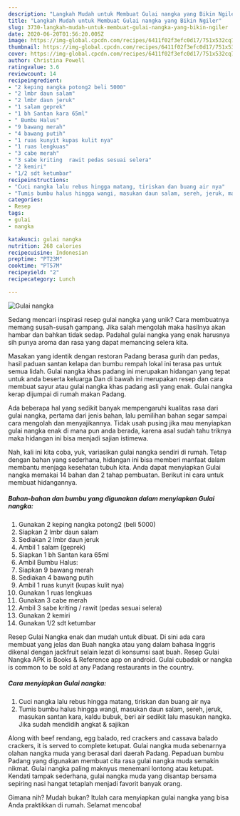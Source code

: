 ```yaml
---
description: "Langkah Mudah untuk Membuat Gulai nangka yang Bikin Ngiler"
title: "Langkah Mudah untuk Membuat Gulai nangka yang Bikin Ngiler"
slug: 3730-langkah-mudah-untuk-membuat-gulai-nangka-yang-bikin-ngiler
date: 2020-06-20T01:56:20.005Z
image: https://img-global.cpcdn.com/recipes/6411f02f3efc0d17/751x532cq70/gulai-nangka-foto-resep-utama.jpg
thumbnail: https://img-global.cpcdn.com/recipes/6411f02f3efc0d17/751x532cq70/gulai-nangka-foto-resep-utama.jpg
cover: https://img-global.cpcdn.com/recipes/6411f02f3efc0d17/751x532cq70/gulai-nangka-foto-resep-utama.jpg
author: Christina Powell
ratingvalue: 3.6
reviewcount: 14
recipeingredient:
- "2 keping nangka potong2 beli 5000"
- "2 lmbr daun salam"
- "2 lmbr daun jeruk"
- "1 salam geprek"
- "1 bh Santan kara 65ml"
- " Bumbu Halus"
- "9 bawang merah"
- "4 bawang putih"
- "1 ruas kunyit kupas kulit nya"
- "1 ruas lengkuas"
- "3 cabe merah"
- "3 sabe kriting  rawit pedas sesuai selera"
- "2 kemiri"
- "1/2 sdt ketumbar"
recipeinstructions:
- "Cuci nangka lalu rebus hingga matang, tiriskan dan buang air nya"
- "Tumis bumbu halus hingga wangi, masukan daun salam, sereh, jeruk, masukan santan kara, kaldu bubuk, beri air sedikit lalu masukan nangka. Jika sudah mendidih angkat &amp; sajikan"
categories:
- Resep
tags:
- gulai
- nangka

katakunci: gulai nangka 
nutrition: 268 calories
recipecuisine: Indonesian
preptime: "PT23M"
cooktime: "PT57M"
recipeyield: "2"
recipecategory: Lunch

---
```



![Gulai nangka](https://img-global.cpcdn.com/recipes/6411f02f3efc0d17/751x532cq70/gulai-nangka-foto-resep-utama.jpg)

Sedang mencari inspirasi resep gulai nangka yang unik? Cara membuatnya memang susah-susah gampang. Jika salah mengolah maka hasilnya akan hambar dan bahkan tidak sedap. Padahal gulai nangka yang enak harusnya sih punya aroma dan rasa yang dapat memancing selera kita.

Masakan yang identik dengan restoran Padang berasa gurih dan pedas, hasil paduan santan kelapa dan bumbu rempah lokal ini terasa pas untuk semua lidah. Gulai nangka khas padang ini merupakan hidangan yang tepat untuk anda beserta keluarga Dan di bawah ini merupakan resep dan cara membuat sayur atau gulai nangka khas padang asli yang enak. Gulai nangka kerap dijumpai di rumah makan Padang.

Ada beberapa hal yang sedikit banyak mempengaruhi kualitas rasa dari gulai nangka, pertama dari jenis bahan, lalu pemilihan bahan segar sampai cara mengolah dan menyajikannya. Tidak usah pusing jika mau menyiapkan gulai nangka enak di mana pun anda berada, karena asal sudah tahu triknya maka hidangan ini bisa menjadi sajian istimewa.


Nah, kali ini kita coba, yuk, variasikan gulai nangka sendiri di rumah. Tetap dengan bahan yang sederhana, hidangan ini bisa memberi manfaat dalam membantu menjaga kesehatan tubuh kita. Anda dapat menyiapkan Gulai nangka memakai 14 bahan dan 2 tahap pembuatan. Berikut ini cara untuk membuat hidangannya.

<!--inarticleads1-->

##### Bahan-bahan dan bumbu yang digunakan dalam menyiapkan Gulai nangka:

1. Gunakan 2 keping nangka potong2 (beli 5000)
1. Siapkan 2 lmbr daun salam
1. Sediakan 2 lmbr daun jeruk
1. Ambil 1 salam (geprek)
1. Siapkan 1 bh Santan kara 65ml
1. Ambil  Bumbu Halus:
1. Siapkan 9 bawang merah
1. Sediakan 4 bawang putih
1. Ambil 1 ruas kunyit (kupas kulit nya)
1. Gunakan 1 ruas lengkuas
1. Gunakan 3 cabe merah
1. Ambil 3 sabe kriting / rawit (pedas sesuai selera)
1. Gunakan 2 kemiri
1. Gunakan 1/2 sdt ketumbar


Resep Gulai Nangka enak dan mudah untuk dibuat. Di sini ada cara membuat yang jelas dan Buah nangka atau yang dalam bahasa Inggris dikenal dengan jackfruit selain lezat di konsumsi saat buah. Resep Gulai Nangka APK is Books &amp; Reference app on android. Gulai cubadak or nangka is common to be sold at any Padang restaurants in the country. 

<!--inarticleads2-->

##### Cara menyiapkan Gulai nangka:

1. Cuci nangka lalu rebus hingga matang, tiriskan dan buang air nya
1. Tumis bumbu halus hingga wangi, masukan daun salam, sereh, jeruk, masukan santan kara, kaldu bubuk, beri air sedikit lalu masukan nangka. Jika sudah mendidih angkat &amp; sajikan


Along with beef rendang, egg balado, red crackers and cassava balado crackers, it is served to complete ketupat. Gulai nangka muda sebenarnya olahan nangka muda yang berasal dari daerah Padang. Pepaduan bumbu Padang yang digunakan membuat cita rasa gulai nangka muda semakin nikmat. Gulai nangka paling maknyus menemani lontong atau ketupat. Kendati tampak sederhana, gulai nangka muda yang disantap bersama sepiring nasi hangat tetaplah menjadi favorit banyak orang. 

Gimana nih? Mudah bukan? Itulah cara menyiapkan gulai nangka yang bisa Anda praktikkan di rumah. Selamat mencoba!
